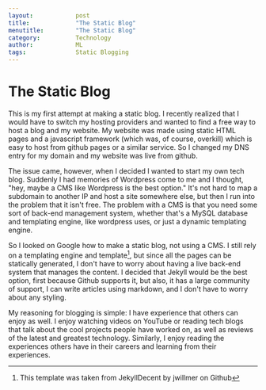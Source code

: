 ```yaml
---
layout:            post
title:             "The Static Blog"
menutitle:         "The Static Blog"
category:          Technology
author:            ML
tags:              Static Blogging
---
```


# The Static Blog

This is my first attempt at making a static blog. I recently realized that I would
have to switch my hosting providers and wanted to find a free way to host a blog
and my website. My website was made using static HTML pages and a javascript framework
(which was, of course, overkill) which is easy to host from github pages or a similar
service. So I changed my DNS entry for my domain and my website was live from github.

The issue came, however, when I decided I wanted to start my own tech blog. Suddenly
I had memories of Wordpress come to me and I thought, "hey, maybe a CMS like Wordpress
is the best option." It's not hard to map a subdomain to another IP and host a site
somewhere else, but then I run into the problem that it isn't free. The problem with
a CMS is that you need some sort of back-end management system, whether that's a MySQL
database and templating engine, like wordpress uses, or just a dynamic templating engine.

So I looked on Google how to make a static blog, not using a CMS. I still rely on a
templating engine and template[^1], but since all the pages can be statically generated,
I don't have to worry about having a live back-end system that manages the content. I
decided that Jekyll would be the best option, first because Github supports it, but also,
it has a large community of support, I can write articles using markdown, and I don't
have to worry about any styling.

My reasoning for blogging is simple: I have experience that others can enjoy as well. I
enjoy watching videos on YouTube or reading tech blogs that talk about the cool projects
people have worked on, as well as reviews of the latest and greatest technology. Similarly,
I enjoy reading the experiences others have in their careers and learning from their
experiences.

[^1]: This template was taken from JekyllDecent by jwillmer on Github
